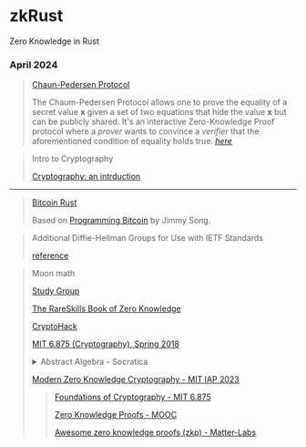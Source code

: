 # zkRust
Zero Knowledge in Rust

### April 2024

> [Chaun-Pedersen Protocol](https://crypto.stackexchange.com/questions/99262/chaum-pedersen-protocol)
> 
> The Chaum-Pedersen Protocol allows one to prove the equality of a secret value **x** given a set of two equations that hide the value **x** but can be publicly shared. It's an interactive Zero-Knowledge Proof protocol where a _prover_ wants to convince a _verifier_ that the aforementioned condition of equality holds true. [_here_](https://muens.io/chaum-pedersen-protocol)

> Intro to Cryptography
> 
> [Cryptography: an intrduction](https://www.cs.umd.edu/~waa/414-F11/IntroToCrypto.pdf)
---
> [Bitcoin Rust](https://github.com/gagiuntoli/bitcoin_rust)
> 
> Based on [Programming Bitcoin](https://www.oreilly.com/library/view/programming-bitcoin/9781492031482/) by Jimmy Song.

> Additional Diffie-Hellman Groups for Use with IETF Standards
> 
> [reference](https://www.rfc-editor.org/rfc/rfc5114#page-15)

> Moon math
>
> [Study Group](https://zkhack.dev/zk-study-group-moonmath-manual/)
>
> [The RareSkills Book of Zero Knowledge](https://www.rareskills.io/zk-book)
>
> [CryptoHack](https://cryptohack.org/)
>
> [MIT 6.875 (Cryptography), Spring 2018](https://www.youtube.com/playlist?list=PL6ogFv-ieghe8MOIcpD6UDtdK-UMHG8oH)
>
> <details>
> <summary>Abstract Algebra - Socratica</summary>
>
> list [Abstract Algebra - Socratica](https://www.youtube.com/playlist?list=PLi01XoE8jYoi3SgnnGorR_XOW3IcK-TP6)
>
> 1 - [What is Abstract Algebra? (Modern Algebra)](https://youtu.be/IP7nW_hKB7I?list=PLi01XoE8jYoi3SgnnGorR_XOW3IcK-TP6)
>
> 2 - [Group Definition (expanded) - Abstract Algebra](https://youtu.be/g7L_r6zw4-c?list=PLi01XoE8jYoi3SgnnGorR_XOW3IcK-TP6)
>
> 3 - [Abstract Algebra: The definition of a Group](https://youtu.be/QudbrUcVPxk?list=PLi01XoE8jYoi3SgnnGorR_XOW3IcK-TP6)
>
> 4 - [Abstract Algebra: Motivation for the definition of a group](https://youtu.be/yHq_yzYZV6U?list=PLi01XoE8jYoi3SgnnGorR_XOW3IcK-TP6)
>
> 5 - [Abstract Algebra: The definition of a Subgroup](https://youtu.be/TJAQNlGvfjE?list=PLi01XoE8jYoi3SgnnGorR_XOW3IcK-TP6)
>
> 6 - [Group Multiplication Tables | Cayley Tables (Abstract Algebra)](https://youtu.be/BwHspSCXFNM?list=PLi01XoE8jYoi3SgnnGorR_XOW3IcK-TP6)
>
> 7 - [Cosets and Lagrange’s Theorem - The Size of Subgroups (Abstract Algebra)](https://youtu.be/TCcSZEL_3CQ?list=PLi01XoE8jYoi3SgnnGorR_XOW3IcK-TP6)
>
> 8 - [Normal Subgroups and Quotient Groups (aka Factor Groups) - Abstract Algebra](https://youtu.be/vYKdh5oQ4Zw?list=PLi01XoE8jYoi3SgnnGorR_XOW3IcK-TP6)
>
> 9 - [Cyclic Groups (Abstract Algebra)](https://youtu.be/8A84sA1YuPw?list=PLi01XoE8jYoi3SgnnGorR_XOW3IcK-TP6)
>
> 10 - [Abstract Algebra: Group or Not Group? (Integer edition)](https://youtu.be/qvx9TnK85bw?list=PLi01XoE8jYoi3SgnnGorR_XOW3IcK-TP6)
> 
> 11 - [Group Homomorphisms - Abstract Algebra](https://youtu.be/XPF5fe1WdKY?list=PLi01XoE8jYoi3SgnnGorR_XOW3IcK-TP6)
>
> 12 - [Homomorphisms (Abstract Algebra)](https://youtu.be/cYzp5IWqCsg?list=PLi01XoE8jYoi3SgnnGorR_XOW3IcK-TP6)
>
> 13 - [Isomorphisms (Abstract Algebra)](https://youtu.be/BAmWgVjSosY?list=PLi01XoE8jYoi3SgnnGorR_XOW3IcK-TP6)
>  
> 14 - [The Kernel of a Group Homomorphism – Abstract Algebra](https://youtu.be/TngePpJ_x-I?list=PLi01XoE8jYoi3SgnnGorR_XOW3IcK-TP6)
>
> 15 - [The Order of an Element (Abstract Algebra)](https://youtu.be/OWTKYLAEYvY?list=PLi01XoE8jYoi3SgnnGorR_XOW3IcK-TP6)
>
> 16 - [Symmetric Groups (Abstract Algebra)](https://youtu.be/3aNeCWRjh8I?list=PLi01XoE8jYoi3SgnnGorR_XOW3IcK-TP6)
>
> 17 - [Cycle Notation of Permutations - Abstract Algebra](https://youtu.be/MpKG6FmcIHk?list=PLi01XoE8jYoi3SgnnGorR_XOW3IcK-TP6)
>
> 18 - [Dihedral Group (Abstract Algebra)](https://youtu.be/rPh7EQPSaO4?list=PLi01XoE8jYoi3SgnnGorR_XOW3IcK-TP6)
>
> 19 - [Symmetry Groups of Triangles (Abstract Algebra)](https://youtu.be/DeCcqioogLY?list=PLi01XoE8jYoi3SgnnGorR_XOW3IcK-TP6)
>
> 20 - [Matrix Groups (Abstract Algebra)](https://youtu.be/AJTRwhSZJWw?list=PLi01XoE8jYoi3SgnnGorR_XOW3IcK-TP6)
>
> 21 - [Direct Products of Groups (Abstract Algebra)](https://youtu.be/rXLz8TdckWo?list=PLi01XoE8jYoi3SgnnGorR_XOW3IcK-TP6)
>
> 22 - [Simple Groups - Abstract Algebra](https://youtu.be/jhVMBXl5jTA?list=PLi01XoE8jYoi3SgnnGorR_XOW3IcK-TP6)
>
> 23 - [Abstract Algebra: The definition of a Ring](https://youtu.be/6RC70C9FNXI?list=PLi01XoE8jYoi3SgnnGorR_XOW3IcK-TP6)
>
> 24 - [Ring Definition (expanded) - Abstract Algebra](https://youtu.be/j_f7O-4Rb9U?list=PLi01XoE8jYoi3SgnnGorR_XOW3IcK-TP6)
>
> 25 - [Ring Examples (Abstract Algebra)](https://youtu.be/_RTHvweHlhE?list=PLi01XoE8jYoi3SgnnGorR_XOW3IcK-TP6)
>
> 26 - [Units in a Ring (Abstract Algebra)](https://youtu.be/HHpODrFZ4YQ?list=PLi01XoE8jYoi3SgnnGorR_XOW3IcK-TP6)
>
> 27 - [Integral Domains (Abstract Algebra)](https://youtu.be/87QXdOxeVmU?list=PLi01XoE8jYoi3SgnnGorR_XOW3IcK-TP6)
>
> 28 - [Ideals in Ring Theory (Abstract Algebra)](https://youtu.be/F0wA0xLZSQ8?list=PLi01XoE8jYoi3SgnnGorR_XOW3IcK-TP6)
>
> 29 - [Field Definition (expanded) - Abstract Algebra](https://youtu.be/KCSZ4QhOw0I?list=PLi01XoE8jYoi3SgnnGorR_XOW3IcK-TP6)
>
> 30 - [Abstract Algebra: The definition of a Field](https://youtu.be/bjp4nF8TW7s?list=PLi01XoE8jYoi3SgnnGorR_XOW3IcK-TP6)
>
> 31 - [Field Examples - Infinite Fields (Abstract Algebra)](https://youtu.be/9hmr_Fjot_8?list=PLi01XoE8jYoi3SgnnGorR_XOW3IcK-TP6)
>
> 32 - [What is a Vector Space? (Abstract Algebra)](https://youtu.be/ozwodzD5bJM?list=PLi01XoE8jYoi3SgnnGorR_XOW3IcK-TP6)
>
> 33 - [What is a Module? (Abstract Algebra)](https://youtu.be/IvukAijXgLE?list=PLi01XoE8jYoi3SgnnGorR_XOW3IcK-TP6)
> </details>
>
> [Modern Zero Knowledge Cryptography - MIT IAP 2023](https://zkiap.com/)
>
> > [Foundations of Cryptography - MIT 6.875](https://mit6875.github.io/HANDOUTS/numbertheory.pdf)
> >
> > [Zero Knowledge Proofs - MOOC](https://zk-learning.org)
> >
> > [Awesome zero knowledge proofs (zkp) - Matter-Labs](https://github.com/matter-labs/awesome-zero-knowledge-proofs)
